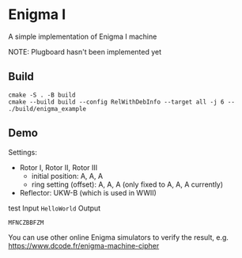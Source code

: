 # Enigma I
A simple implementation of Enigma I machine

NOTE: Plugboard  hasn't been implemented yet

## Build
```
cmake -S . -B build
cmake --build build --config RelWithDebInfo --target all -j 6 --
./build/enigma_example
```

## Demo
Settings: 
* Rotor I, Rotor II, Rotor III
  * initial position: A, A, A
  * ring setting (offset): A, A, A (only fixed to A, A, A currently)
* Reflector: UKW-B (which is used in WWII)  

test Input `HelloWorld` 
Output
```
MFNCZBBFZM
```

You can use other online Enigma simulators to verify the result, e.g. https://www.dcode.fr/enigma-machine-cipher
